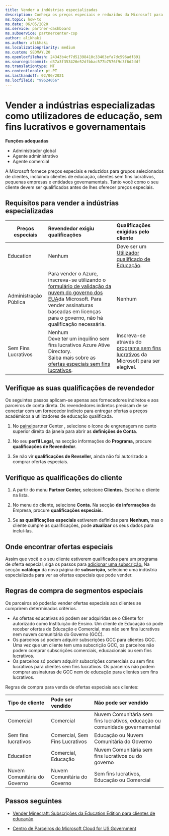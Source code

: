 ```yaml
---
title: Vender a indústrias especializadas
description: Conheça os preços especiais e reduzidos da Microsoft para determinados grupos de clientes, incluindo clientes de educação, clientes sem fins lucrativos e utilizadores do governo.
ms.topic: how-to
ms.date: 06/05/2020
ms.service: partner-dashboard
ms.subservice: partnercenter-csp
author: alikhaki
ms.author: alikhaki
ms.localizationpriority: medium
ms.custom: SEOMAY.20
ms.openlocfilehash: 24343b4cf7d51398410c33403efa7dc596adf891
ms.sourcegitcommit: d37a3f353426e52dfbbac577b7576f9c3f6d2ddf
ms.translationtype: MT
ms.contentlocale: pt-PT
ms.lasthandoff: 02/06/2021
ms.locfileid: "99624056"
---
```

# <a name="sell-to-specialized-industries-like-education-non-profit-and-government-users"></a>Vender a indústrias especializadas como utilizadores de educação, sem fins lucrativos e governamentais

**Funções adequadas**

- Administrador global
- Agente administrativo
- Agente comercial

A Microsoft fornece preços especiais e reduzidos para grupos selecionados de clientes, incluindo clientes de educação, clientes sem fins lucrativos, pequenas empresas e entidades governamentais. Tanto você como o seu cliente devem ser qualificados antes de lhes oferecer preços especiais. 

## <a name="requirements-to-sell-to-specialized-industries"></a>Requisitos para vender a indústrias especializadas

|**Preços especiais**   |**Revendedor exigiu qualificações**   |**Qualificações exigidas pelo cliente**   |
|----------------------------|:---------------------------------|:------------------------------------------|
|Education   |Nenhum   | Deve ser um [Utilizador qualificado de Educação](https://www.microsoftvolumelicensing.com/DocumentSearch.aspx?Mode=3&DocumentTypeId=7).   |
|Administração Pública   |Para vender o Azure, inscreva-se utilizando o [formulário de validação da nuvem do governo dos EUA](https://azuregov.microsoft.com/csp)da Microsoft. Para vender assinaturas baseadas em licenças para o governo, não há qualificação necessária.|   Nenhum|
|Sem Fins Lucrativos  |Nenhum<br/> Deve ter um inquilino sem fins lucrativos Azure Ative Directory.<br/> Saiba mais sobre as [ofertas especiais sem fins lucrativos](https://assetsprod.microsoft.com/mpn/nonprofit-skus-in-csp-faq.pdf).   |Inscreva-se através do [programa sem fins lucrativos](https://nonprofit.microsoft.com/#/register) da Microsoft para ser elegível.   |

## <a name="check-your-reseller-qualifications"></a>Verifique as suas qualificações de revendedor

Os seguintes passos aplicam-se apenas aos fornecedores indiretos e aos parceiros de conta direta. Os revendedores indiretos precisam de se conectar com um fornecedor indireto para entregar ofertas a preços académicos a utilizadores de educação qualificada.

1. No [painel](https://partner.microsoft.com/dashboard)partner Center , selecione o ícone de engrenagem no canto superior direito da janela para abrir as **definições de Conta**.

2. No seu **perfil Legal,** na secção informações do **Programa,** procure **qualificações de Revendedor**.

3. Se não vir **qualificações de Revseller,** ainda não foi autorizado a comprar ofertas especiais.

## <a name="check-the-customer-qualifications"></a>Verifique as qualificações do cliente

1. A partir do menu **Partner Center,** selecione **Clientes.** Escolha o cliente na lista.

2. No menu do cliente, selecione **Conta.** Na secção **de informações** da Empresa, procure **qualificações especiais.**

3. Se **as qualificações especiais** estiverem definidas para **Nenhum,** mas o cliente cumpre as qualificações, pode **atualizar** os seus dados para incluí-las.

## <a name="where-to-find-special-offers"></a>Onde encontrar ofertas especiais

Assim que você e o seu cliente estiverem qualificados para um programa de oferta especial, siga os passos para [adicionar uma subscrição.](create-a-new-subscription.md) Na secção **catálogo** da nova página de **subscrição,** selecione uma indústria especializada para ver as ofertas especiais que pode vender.

## <a name="purchase-rules-for-special-segments"></a>Regras de compra de segmentos especiais

Os parceiros só poderão vender ofertas especiais aos clientes se cumprirem determinados critérios. 

- As ofertas educativas só podem ser adquiridas se o Cliente for autorizado como Instituição de Ensino. Um cliente de Educação só pode receber ofertas de Educação e Comercial, mas não sem fins lucrativos nem nuvem comunitária do Governo (GCC).
- Os parceiros só podem adquirir subscrições GCC para clientes GCC. Uma vez que um cliente tem uma subscrição GCC, os parceiros não podem comprar subscrições comerciais, educacionais ou sem fins lucrativos. 
- Os parceiros só podem adquirir subscrições comerciais ou sem fins lucrativos para clientes sem fins lucrativos. Os parceiros não podem comprar assinaturas de GCC nem de educação para clientes sem fins lucrativos.

Regras de compra para venda de ofertas especiais aos clientes:

|**Tipo de cliente**   |**Pode ser vendido**   |**Não pode ser vendido**   |
|:----------------------------|:---------------------------------|:------------------------------------------|
| Comercial |Comercial | Nuvem Comunitária sem fins lucrativos, educação ou comunidade governamental |
| Sem fins lucrativos |Comercial, Sem Fins Lucrativos | Educação ou Nuvem Comunitária do Governo |
| Education |Comercial, Educação | Nuvem Comunitária sem fins lucrativos ou do governo |
| Nuvem Comunitária do Governo |Nuvem Comunitária do Governo | Sem fins lucrativos, Educação ou Comercial |

## <a name="next-steps"></a>Passos seguintes

- [Vender Minecraft: Subscrições da Education Edition para clientes de educação](minecraft-subscriptions.md)

- [Centro de Parceiros do Microsoft Cloud for US Government](partner-center-for-microsoft-us-govt-cloud.md)

